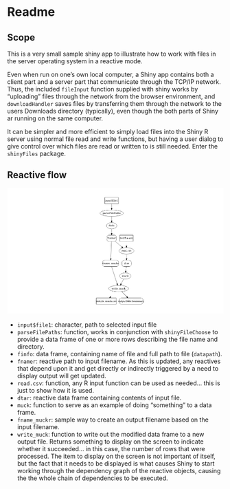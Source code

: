 Readme
================

## Scope

This is a very small sample shiny app to illustrate how to work with
files in the server operating system in a reactive mode.

Even when run on one’s own local computer, a Shiny app contains both a
client part and a server part that communicate through the TCP/IP
network. Thus, the included `fileInput` function supplied with shiny
works by “uploading” files through the network from the browser
environment, and `downloadHandler` saves files by transferring them
through the network to the users Downloads directory (typically), even
though the both parts of Shiny ar running on the same computer.

It can be simpler and more efficient to simply load files into the Shiny
R server using normal file read and write functions, but having a user
dialog to give control over which files are read or written to is still
needed. Enter the `shinyFiles` package.

## Reactive flow

![](README_files/figure-gfm/digraph-1.png)<!-- -->

- `input$file1`: character, path to selected input file
- `parseFilePaths`: function, works in conjunction with
  `shinyFileChoose` to provide a data frame of one or more rows
  describing the file name and directory.
- `finfo`: data frame, containing name of file and full path to file
  (`datapath`).
- `fnamer`: reactive path to input filename. As this is updated, any
  reactives that depend upon it and get directly or indirectly triggered
  by a need to display output will get updated.
- `read.csv`: function, any R input function can be used as needed… this
  is just to show how it is used.
- `dtar`: reactive data frame containing contents of input file.
- `muck`: function to serve as an example of doing “something” to a data
  frame.
- `fname_muckr`: sample way to create an output filename based on the
  input filename.
- `write_muck`: function to write out the modified data frame to a new
  output file. Returns something to display on the screen to indicate
  whether it succeeded… in this case, the number of rows that were
  processed. The item to display on the screen is not important of
  itself, but the fact that it needs to be displayed is what causes
  Shiny to start working through the dependency graph of the reactive
  objects, causing the the whole chain of dependencies to be executed.
